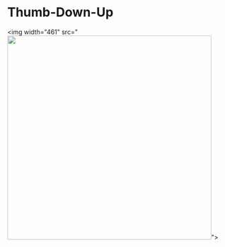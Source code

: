 # Thumb-Down-Up

<img width="461" src="<img width="461" src="https://github.com/Teachable-Machine-OpenCV/Thumb-Down-Up/blob/main/Thumb_Infer01.png?raw=true">">
